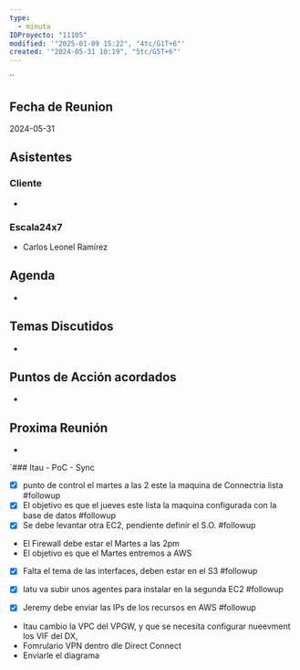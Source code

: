 ```yaml
---
type:
  - minuta
IDProyecto: "11105"
modified: '"2025-01-09 15:22", "4tc/G1T+6"'
created: '"2024-05-31 10:19", "5tc/G5T+6"'
---
```

``
## Fecha de Reunion
2024-05-31

## Asistentes

### Cliente
* 
### Escala24x7
- Carlos Leonel Ramírez


## Agenda
* 
## Temas Discutidos
*  

## Puntos de Acción acordados
*  

## Proxima Reunión
*   

`### Itau - PoC - Sync

- [x] punto de control el martes a las 2 este la maquina de Connectria lista #followup
- [x] El objetivo es que el jueves este lista la maquina configurada con la  base de datos #followup
- [x] Se debe levantar otra EC2, pendiente definir el S.O. #followup
- El Firewall debe estar el Martes a las 2pm
- El objetivo es que el Martes entremos a AWS
- [x] Falta el tema de las interfaces, deben estar en el S3 #followup
- [x] Iatu va subir unos agentes para instalar en la segunda EC2 #followup
- [x] Jeremy debe enviar las IPs de los recursos en AWS #followup
	


- Itau cambio la VPC del VPGW, y que se necesita configurar nueevment los VIF del DX, 
- Fomrulario VPN dentro dle Direct Connect
- Enviarle el diagrama